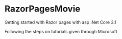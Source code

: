 # RazorPagesMovie
Getting started with Razor pages with asp .Net Core 3.1

Following the steps on tutorials given through Microsoft
